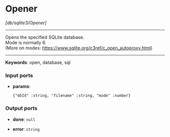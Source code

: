 # Opener

_[db/sqlite3/Opener]_

---

Opens the specified SQLite database.  
Mode is normally 6.  
(More on modes: https://www.sqlite.org/c3ref/c_open_autoproxy.html)  

---

__Keywords__: open, database, sql

### Input ports

* __params__: 
    ```
    {"dbId" :string, "filename" :string, "mode" :number}
    ```

### Output ports

* __done__: ` null `


* __error__: ` string `

